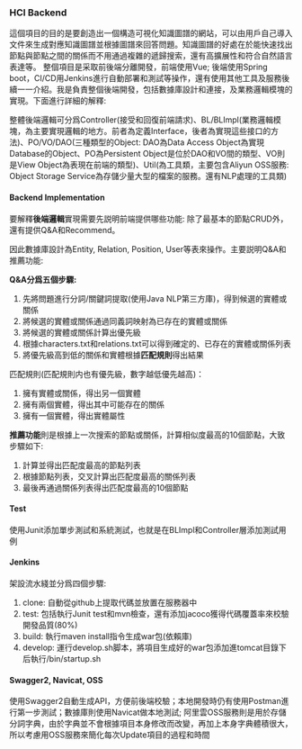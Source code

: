 ### HCI Backend

這個項目的目的是要創造出一個構造可視化知識圖譜的網站，可以由用戶自己導入文件來生成對應知識圖譜並根據圖譜來回答問題。知識圖譜的好處在於能快速找出節點與節點之間的關係而不用通過複雜的遞歸搜索，還有高擴展性和符合自然語言表達等。
整個項目是采取前後端分離開發，前端使用Vue; 後端使用Spring boot，CI/CD用Jenkins進行自動部署和測試等操作，還有使用其他工具及服務後續一一介紹。我是負責整個後端開發，包括數據庫設計和連接，及業務邏輯模塊的實現。下面進行詳細的解釋:

整體後端邏輯可分爲Controller(接受和回復前端請求)、BL/BLImpl(業務邏輯模塊，為主要實現邏輯的地方。前者為定義Interface，後者為實現這些接口的方法)、PO/VO/DAO(三種類型的Object: DAO為Data Access Object為實現Database的Object、PO為Persistent Object是位於DAO和VO間的類型、VO則是View Object為表現在前端的類型)、Util(為工具類，主要包含Aliyun OSS服務: Object Storage Service為存儲少量大型的檔案的服務。還有NLP處理的工具類)

#### Backend Implementation

要解釋**後端邏輯**實現需要先説明前端提供哪些功能: 除了最基本的節點CRUD外，還有提供Q&A和Recommend。

因此數據庫設計為Entity, Relation, Position, User等表來操作。主要説明Q&A和推薦功能:

**Q&A分爲五個步驟:**

1. 先將問題進行分詞/關鍵詞提取(使用Java NLP第三方庫)，得到候選的實體或關係
2. 將候選的實體或關係通過同義詞映射為已存在的實體或關係
3. 將候選的實體或關係計算出優先級
4. 根據characters.txt和relations.txt可以得到確定的、已存在的實體或關係列表
5. 將優先級高到低的關係和實體根據**匹配規則**得出結果

匹配規則(匹配規則内也有優先級，數字越低優先越高)：

1. 擁有實體或關係，得出另一個實體
2. 擁有兩個實體，得出其中可能存在的關係
3. 擁有一個實體，得出實體屬性

**推薦功能**則是根據上一次搜索的節點或關係，計算相似度最高的10個節點，大致步驟如下:

1. 計算並得出匹配度最高的節點列表
2. 根據節點列表，交叉計算出匹配度最高的關係列表
3. 最後再通過關係列表得出匹配度最高的10個節點

#### Test

使用Junit添加單步測試和系統測試，也就是在BLImpl和Controller層添加測試用例

#### Jenkins

架設流水綫並分爲四個步驟:

1. clone: 自動從github上提取代碼並放置在服務器中
2. test: 包括執行Junit test和mvn檢查，還有添加jacoco獲得代碼覆蓋率來校驗開發品質(80%)
3. build: 執行maven install指令生成war包(依賴庫)
4. develop: 運行develop.sh脚本，將項目生成好的war包添加進tomcat目錄下后執行/bin/startup.sh

#### Swagger2, Navicat, OSS

使用Swagger2自動生成API，方便前後端校驗；本地開發時仍有使用Postman進行第一步測試；數據庫則使用Navicat做本地測試; 阿里雲OSS服務則是用於存儲分詞字典，由於字典並不會根據項目本身修改而改變，再加上本身字典體積很大，所以考慮用OSS服務來簡化每次Update項目的過程和時間